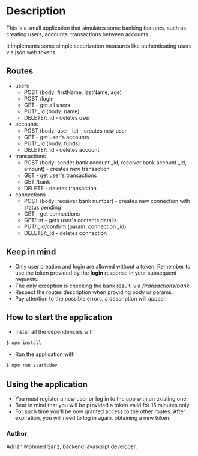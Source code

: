 # Description

This is a small application that simulates some banking features, such as creating users, accounts, transactions between accounts...

It implements some simple securization measures like authenticating users via json web tokens.

## Routes
- users
    - POST (body: firstName, lastName, age)
    - POST /login
    - GET - get all users
    - PUT/:_id (body: name)
    - DELETE/:_id - deletes user
- accounts
    - POST (body: user _id) - creates new user
    - GET - get user's accounts
    - PUT/:_id (body: funds)
    - DELETE/:_id - deletes account
- transactions
    - POST (body: sender bank account _id, receiver bank account _id, amount) - creates new transaction
    - GET - get user's transactions
    - GET /bank
    - DELETE - deletes transaction
- connections
    - POST (body: receiver bank number) - creates new connection with status pending
    - GET - get connections
    - GET/list - gets user's contacts details
    - PUT/:_id/confirm (param: connection _id) 
    - DELETE/:_id - deletes connection

## Keep in mind
- Only user creation and login are allowed without a token. Remember to use the token provided by the **login** response in your subsequent requests.
- The only exception is checking the bank result, via _/transactions/bank_
- Respect the routes description when providing body or params.
- Pay attention to the possible errors, a description will appear.
## How to start the application
- Install all the dependencies with
```bash
$ npm install 
```

- Run the application with 
```bash
$ npm run start:dev
```
## Using the application
- You must register a new user or log in to the app with an existing one.
- Bear in mind that you will be provided a token valid for 15 minutes only
- For such time you'll be now granted access to the other routes. After expiration, you will need to log in again, obtaining a new token.

### Author
Adrián Mohmed Sanz, backend javascript developer.
